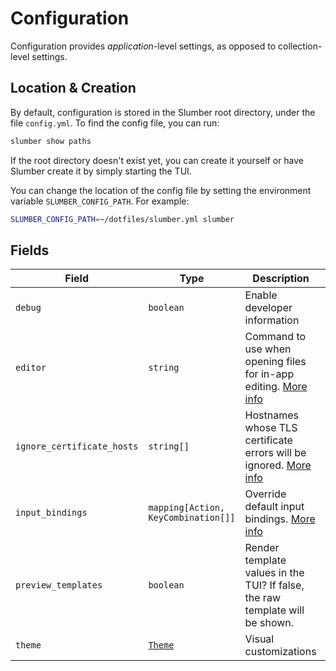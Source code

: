 # Configuration

Configuration provides _application_-level settings, as opposed to collection-level settings.

## Location & Creation

By default, configuration is stored in the Slumber root directory, under the file `config.yml`. To find the config file, you can run:

```sh
slumber show paths
```

If the root directory doesn't exist yet, you can create it yourself or have Slumber create it by simply starting the TUI.

You can change the location of the config file by setting the environment variable `SLUMBER_CONFIG_PATH`. For example:

```sh
SLUMBER_CONFIG_PATH=~/dotfiles/slumber.yml slumber
```

## Fields

| Field                      | Type                                | Description                                                                                       | Default                    |
| -------------------------- | ----------------------------------- | ------------------------------------------------------------------------------------------------- | -------------------------- |
| `debug`                    | `boolean`                           | Enable developer information                                                                      | `false`                    |
| `editor`                   | `string`                            | Command to use when opening files for in-app editing. [More info](./editor.md)                    | `VISUAL`/`EDITOR` env vars |
| `ignore_certificate_hosts` | `string[]`                          | Hostnames whose TLS certificate errors will be ignored. [More info](../../troubleshooting/tls.md) | `[]`                       |
| `input_bindings`           | `mapping[Action, KeyCombination[]]` | Override default input bindings. [More info](./input_bindings.md)                                 | `{}`                       |
| `preview_templates`        | `boolean`                           | Render template values in the TUI? If false, the raw template will be shown.                      | `true`                     |
| `theme`                    | [`Theme`](./theme.md)               | Visual customizations                                                                             | `{}`                       |
